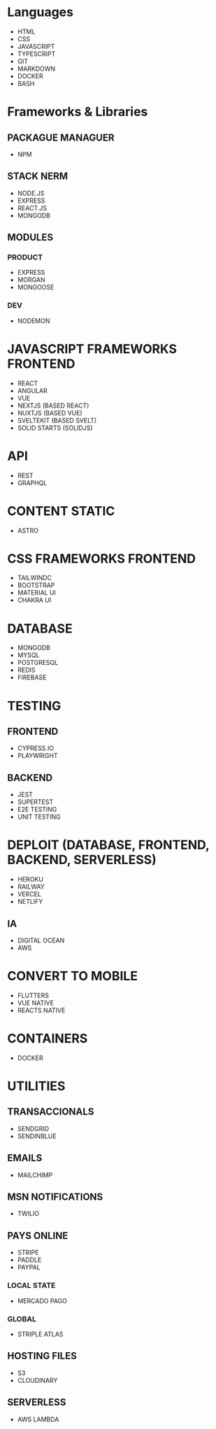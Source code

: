 # Languages
- HTML
- CSS
- JAVASCRIPT
- TYPESCRIPT
- GIT
- MARKDOWN
- DOCKER
- BASH

# Frameworks & Libraries
## PACKAGUE MANAGUER
- NPM
## STACK NERM
- NODE.JS
- EXPRESS
- REACT.JS
- MONGODB

## MODULES
### PRODUCT
- EXPRESS
- MORGAN
- MONGOOSE
### DEV
- NODEMON

# JAVASCRIPT FRAMEWORKS FRONTEND
- REACT
- ANGULAR
- VUE
- NEXTJS (BASED REACT)
- NUXTJS (BASED VUE)
- SVELTEKIT (BASED SVELT)
- SOLID STARTS (SOLIDJS)

# API
- REST
- GRAPHQL

# CONTENT STATIC
- ASTRO

# CSS FRAMEWORKS FRONTEND 
- TAILWINDC
- BOOTSTRAP
- MATERIAL UI
- CHAKRA UI

# DATABASE
- MONGODB
- MYSQL
- POSTGRESQL
- REDIS
- FIREBASE

# TESTING
## FRONTEND 
- CYPRESS.IO
- PLAYWRIGHT
## BACKEND
- JEST
- SUPERTEST
- E2E TESTING
- UNIT TESTING

# DEPLOIT (DATABASE, FRONTEND, BACKEND, SERVERLESS)
- HEROKU
- RAILWAY
- VERCEL
- NETLIFY
## IA
- DIGITAL OCEAN
- AWS

# CONVERT TO MOBILE
- FLUTTERS
- VUE NATIVE
- REACTS NATIVE

# CONTAINERS
- DOCKER

# UTILITIES
## TRANSACCIONALS
- SENDGRID
- SENDINBLUE
## EMAILS
- MAILCHIMP
## MSN NOTIFICATIONS
- TWILIO
## PAYS ONLINE
- STRIPE
- PADDLE
- PAYPAL
### LOCAL STATE
- MERCADO PAGO
### GLOBAL
- STRIPLE ATLAS
## HOSTING FILES
- S3
- CLOUDINARY
## SERVERLESS
- AWS LAMBDA
